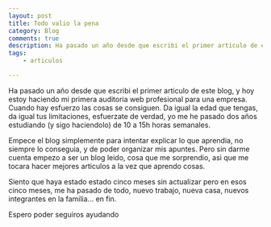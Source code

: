```yaml
---
layout: post
title: Todo valio la pena
category: Blog
comments: true
description: Ha pasado un año desde que escribi el primer articulo de este blog, y hoy estoy haciendo mi primera auditoria web profesional para una empresa. Cuando hay esfuerzo las cosas se consiguen. Da igual la edad que tengas, da igual tus limitaciones, esfuerzate de verdad, yo me he pasado dos años estudiando (y sigo haciendolo) de 10 a 15h horas semanales.
tags:   
    - articulos

---
```


Ha pasado un año desde que escribi el primer articulo de este blog, y hoy estoy haciendo mi primera auditoria web profesional para una empresa. Cuando hay esfuerzo las cosas se consiguen. Da igual la edad que tengas, da igual tus limitaciones, esfuerzate de verdad, yo me he pasado dos años estudiando (y sigo haciendolo) de 10 a 15h horas semanales.

Empece el blog simplemente para intentar explicar lo que aprendia, no siempre lo conseguia, y de poder organizar mis apuntes. Pero sin darme cuenta empezo a ser un blog leido, cosa que me sorprendio, asi que me tocara hacer mejores articulos a la vez que aprendo cosas.

Siento que haya estado estado cinco meses sin actualizar pero en esos cinco meses, me ha pasado de todo, nuevo trabajo, nueva casa, nuevos integrantes en la familia... en fin.

Espero poder seguiros ayudando